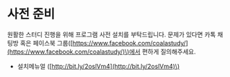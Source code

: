 # 사전 준비

원활한 스터디 진행을 위해 프로그램 사전 설치를 부탁드립니다. 문제가 있다면 카톡 채팅방 혹은 페이스북 그룹\([https://www.facebook.com/coalastudy/](https://www.facebook.com/coalastudy/)\)에서 편하게 질의해주세요.

* 설치메뉴얼 \([http://bit.ly/2oslVm4](http://bit.ly/2oslVm4)\)


